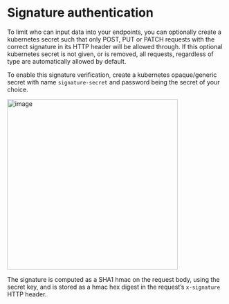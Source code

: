 # Signature authentication 


To limit who can input data into your endpoints, you can optionally create a kubernetes secret such that only POST, PUT or PATCH requests with the correct signature in its HTTP header will be allowed through. If this optional kubernetes secret is not given, or is removed, all requests, regardless of type are automatically allowed by default.

To enable this signature verification, create a kubernetes opaque/generic secret with name `signature-secret` and password being the secret of your choice.

<img width="394" alt="image" src="https://user-images.githubusercontent.com/3769612/65935654-b6229a80-e3ce-11e9-92ff-a13ace0f7cf6.png">


The signature is computed as a SHA1 hmac on the request body, using the secret key, and is stored as a hmac hex digest in the request’s `x-signature` HTTP header. 
